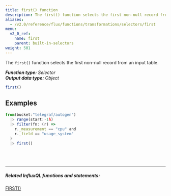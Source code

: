 ```yaml
---
title: first() function
description: The first() function selects the first non-null record from an input table.
aliases:
  - /v2.0/reference/flux/functions/transformations/selectors/first
menu:
  v2_0_ref:
    name: first
    parent: built-in-selectors
weight: 501
---
```


The `first()` function selects the first non-null record from an input table.

_**Function type:** Selector_  
_**Output data type:** Object_

```js
first()
```

## Examples
```js
from(bucket:"telegraf/autogen")
  |> range(start:-1h)
  |> filter(fn: (r) =>
    r._measurement == "cpu" and
    r._field == "usage_system"
  )
  |> first()
```

<hr style="margin-top:4rem"/>

##### Related InfluxQL functions and statements:
[FIRST()](https://docs.influxdata.com/influxdb/latest/query_language/functions/#first)
